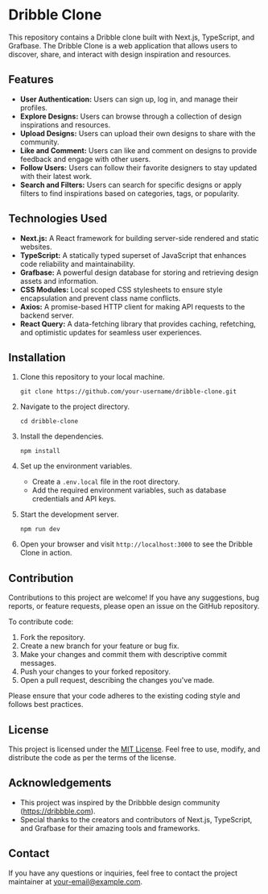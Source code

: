 # Dribble Clone

This repository contains a Dribble clone built with Next.js, TypeScript, and Grafbase. The Dribble Clone is a web application that allows users to discover, share, and interact with design inspiration and resources.

## Features

- **User Authentication:** Users can sign up, log in, and manage their profiles.
- **Explore Designs:** Users can browse through a collection of design inspirations and resources.
- **Upload Designs:** Users can upload their own designs to share with the community.
- **Like and Comment:** Users can like and comment on designs to provide feedback and engage with other users.
- **Follow Users:** Users can follow their favorite designers to stay updated with their latest work.
- **Search and Filters:** Users can search for specific designs or apply filters to find inspirations based on categories, tags, or popularity.

## Technologies Used

- **Next.js:** A React framework for building server-side rendered and static websites.
- **TypeScript:** A statically typed superset of JavaScript that enhances code reliability and maintainability.
- **Grafbase:** A powerful design database for storing and retrieving design assets and information.
- **CSS Modules:** Local scoped CSS stylesheets to ensure style encapsulation and prevent class name conflicts.
- **Axios:** A promise-based HTTP client for making API requests to the backend server.
- **React Query:** A data-fetching library that provides caching, refetching, and optimistic updates for seamless user experiences.

## Installation

1. Clone this repository to your local machine.
   ```
   git clone https://github.com/your-username/dribble-clone.git
   ```

2. Navigate to the project directory.
   ```
   cd dribble-clone
   ```

3. Install the dependencies.
   ```
   npm install
   ```

4. Set up the environment variables.
   - Create a `.env.local` file in the root directory.
   - Add the required environment variables, such as database credentials and API keys.

5. Start the development server.
   ```
   npm run dev
   ```

6. Open your browser and visit `http://localhost:3000` to see the Dribble Clone in action.

## Contribution

Contributions to this project are welcome! If you have any suggestions, bug reports, or feature requests, please open an issue on the GitHub repository.

To contribute code:

1. Fork the repository.
2. Create a new branch for your feature or bug fix.
3. Make your changes and commit them with descriptive commit messages.
4. Push your changes to your forked repository.
5. Open a pull request, describing the changes you've made.

Please ensure that your code adheres to the existing coding style and follows best practices.

## License

This project is licensed under the [MIT License](LICENSE). Feel free to use, modify, and distribute the code as per the terms of the license.

## Acknowledgements

- This project was inspired by the Dribbble design community (https://dribbble.com).
- Special thanks to the creators and contributors of Next.js, TypeScript, and Grafbase for their amazing tools and frameworks.

## Contact

If you have any questions or inquiries, feel free to contact the project maintainer at [your-email@example.com](mailto:your-email@example.com).
